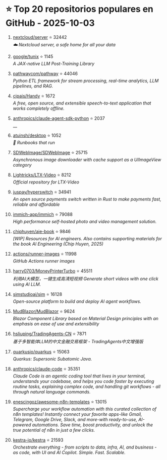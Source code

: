 # ⭐ Top 20 repositorios populares en GitHub - 2025-10-03

1. [nextcloud/server](https://github.com/nextcloud/server) ⭐ 32442  
   _☁️ Nextcloud server, a safe home for all your data_

2. [google/tunix](https://github.com/google/tunix) ⭐ 1145  
   _A JAX-native LLM Post-Training Library_

3. [pathwaycom/pathway](https://github.com/pathwaycom/pathway) ⭐ 44046  
   _Python ETL framework for stream processing, real-time analytics, LLM pipelines, and RAG._

4. [cjpais/Handy](https://github.com/cjpais/Handy) ⭐ 1672  
   _A free, open source, and extensible speech-to-text application that works completely offline._

5. [anthropics/claude-agent-sdk-python](https://github.com/anthropics/claude-agent-sdk-python) ⭐ 2037  
   __

6. [atuinsh/desktop](https://github.com/atuinsh/desktop) ⭐ 1052  
   _📖 Runbooks that run_

7. [SDWebImage/SDWebImage](https://github.com/SDWebImage/SDWebImage) ⭐ 25715  
   _Asynchronous image downloader with cache support as a UIImageView category_

8. [Lightricks/LTX-Video](https://github.com/Lightricks/LTX-Video) ⭐ 8212  
   _Official repository for LTX-Video_

9. [juspay/hyperswitch](https://github.com/juspay/hyperswitch) ⭐ 34941  
   _An open source payments switch written in Rust to make payments fast, reliable and affordable_

10. [immich-app/immich](https://github.com/immich-app/immich) ⭐ 79088  
   _High performance self-hosted photo and video management solution._

11. [chiphuyen/aie-book](https://github.com/chiphuyen/aie-book) ⭐ 9846  
   _[WIP] Resources for AI engineers. Also contains supporting materials for the book AI Engineering (Chip Huyen, 2025)_

12. [actions/runner-images](https://github.com/actions/runner-images) ⭐ 11998  
   _GitHub Actions runner images_

13. [harry0703/MoneyPrinterTurbo](https://github.com/harry0703/MoneyPrinterTurbo) ⭐ 45511  
   _利用AI大模型，一键生成高清短视频 Generate short videos with one click using AI LLM._

14. [simstudioai/sim](https://github.com/simstudioai/sim) ⭐ 16128  
   _Open-source platform to build and deploy AI agent workflows._

15. [MudBlazor/MudBlazor](https://github.com/MudBlazor/MudBlazor) ⭐ 9624  
   _Blazor Component Library based on Material Design principles with an emphasis on ease of use and extensibility_

16. [hsliuping/TradingAgents-CN](https://github.com/hsliuping/TradingAgents-CN) ⭐ 7871  
   _基于多智能体LLM的中文金融交易框架 - TradingAgents中文增强版_

17. [quarkusio/quarkus](https://github.com/quarkusio/quarkus) ⭐ 15063  
   _Quarkus: Supersonic Subatomic Java._

18. [anthropics/claude-code](https://github.com/anthropics/claude-code) ⭐ 35351  
   _Claude Code is an agentic coding tool that lives in your terminal, understands your codebase, and helps you code faster by executing routine tasks, explaining complex code, and handling git workflows - all through natural language commands._

19. [enescingoz/awesome-n8n-templates](https://github.com/enescingoz/awesome-n8n-templates) ⭐ 13015  
   _Supercharge your workflow automation with this curated collection of n8n templates! Instantly connect your favorite apps-like Gmail, Telegram, Google Drive, Slack, and more-with ready-to-use, AI-powered automations. Save time, boost productivity, and unlock the true potential of n8n in just a few clicks._

20. [kestra-io/kestra](https://github.com/kestra-io/kestra) ⭐ 21593  
   _Orchestrate everything - from scripts to data, infra, AI, and business - as code, with UI and AI Copilot. Simple. Fast. Scalable._


<!-- Última actualización: 2025-10-03T08:05:24.182085 UTC -->